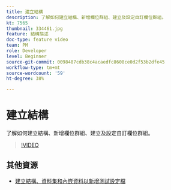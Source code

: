 ```yaml
---
title: 建立結構
description: 了解如何建立結構、新增欄位群組、建立及設定自訂欄位群組。
kt: 7565
thumbnail: 334461.jpg
feature: 結構描述
doc-type: feature video
team: PM
role: Developer
level: Beginner
source-git-commit: 0098487cdb38c4acaedfc8608ce0d2f53b2dfe45
workflow-type: tm+mt
source-wordcount: '59'
ht-degree: 38%

---
```



# 建立結構

了解如何建立結構、新增欄位群組、建立及設定自訂欄位群組。

>[!VIDEO](https://video.tv.adobe.com/v/334461?quality=12)

## 其他資源

* [建立結構、資料集和內嵌資料以新增測試設定檔](https://experienceleague.adobe.com/docs/journey-optimizer/using/orchestrate-journeys/about-journeys/creating-test-profiles.html?lang=zh-Hant)
